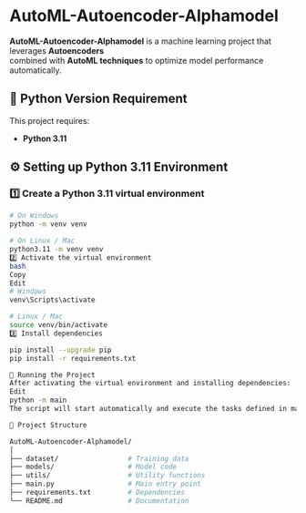 # AutoML-Autoencoder-Alphamodel

**AutoML-Autoencoder-Alphamodel** is a machine learning project that leverages **Autoencoders**  
combined with **AutoML techniques** to optimize model performance automatically.

## 🐍 Python Version Requirement
This project requires:
- **Python 3.11**

## ⚙️ Setting up Python 3.11 Environment

### 1️⃣ Create a Python 3.11 virtual environment
```bash
# On Windows
python -m venv venv

# On Linux / Mac
python3.11 -m venv venv
2️⃣ Activate the virtual environment
bash
Copy
Edit
# Windows
venv\Scripts\activate

# Linux / Mac
source venv/bin/activate
3️⃣ Install dependencies

pip install --upgrade pip
pip install -r requirements.txt

🚀 Running the Project
After activating the virtual environment and installing dependencies:
Edit
python -m main
The script will start automatically and execute the tasks defined in main.py.

📂 Project Structure

AutoML-Autoencoder-Alphamodel/
│
├── dataset/                 # Training data
├── models/                  # Model code
├── utils/                   # Utility functions
├── main.py                  # Main entry point
├── requirements.txt         # Dependencies
└── README.md                # Documentation
